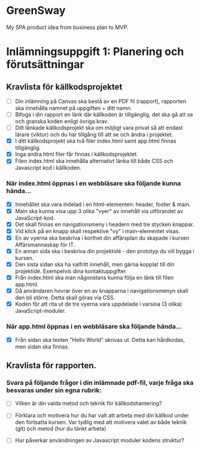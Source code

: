 # GreenSway
My SPA product idea from business plan to MVP.

# Inlämningsuppgift 1: Planering och förutsättningar

## Kravlista för källkodsprojektet
- [ ] Din inlämning på Canvas ska bestå av en PDF fil (rapport), rapporten ska innehålla namnet på uppgiften + ditt namn.
- [ ] Bifoga i din rapport en länk där källkoden är tillgänglig, det ska gå att se och granska koden enligt övriga krav.
- [ ] Ditt länkade källkodsprojekt ska om möjligt vara privat så att endast lärare (viktor) och du har tillgång till att se och ändra i projektet.
- [x] I ditt källkodsprojekt ska två filer index.html samt app.html finnas tillgänglig.
- [x] Inga andra html filer får finnas i källkodsprojektet.
- [x] Filen index.html ska innehålla alternativt länka till både CSS och Javascript kod i källkoden.
 
### När index.html öppnas i en webbläsare ska följande kunna hända...
- [x] Innehållet ska vara indelad i en html-elementen: header, footer & main. 
- [x] Main ska kunna visa upp 3 olika "vyer" av innehåll via utförandet av JavaScript-kod.
- [x] Det skall finnas en navigationsmeny i headern med tre stycken knappar. 
- [x] Vid klick på en knapp skall respektive "vy" i main-elementet visas. 
- [x] En av vyerna ska beskriva i korthet din affärsplan du skapade i kursen Affärsmannaskap för IT.
- [x] En annan sida ska i beskriva din projektidé - den prototyp du vill bygga i kursen.
- [x] Den sista sidan ska ha valfritt innehåll, men gärna kopplat till din projektidé. Exempelvis dina kontaktuppgifter.
- [x] Från index.html ska man någonstans kunna följa en länk till filen app.html.
- [x] Då användaren hovrar över en av knapparna i navigationsmenyn skall den bli större. Detta skall göras via CSS.
- [x] Koden för att rita ut de tre vyerna vara uppdelade i varsina (3 olika) JavaScript-moduler.
 
### När app.html öppnas i en webbläsare ska följande hända...
- [x] Från sidan ska texten "Hello World" skrivas ut. Detta kan hårdkodas, men sidan ska finnas.

## Kravlista för rapporten. 
### Svara på följande frågor i din inlämnade pdf-fil, varje fråga ska besvaras under sin egna rubrik:
- [ ] Vilken är din valda metod och teknik för källkodshantering?
- [ ] Förklara och motivera hur du har valt att arbeta med din källkod under den fortsatta kursen. Var tydlig med att motivera valet av både teknik (git) och metod (hur du tänkt arbeta)
- [ ] Hur påverkar användningen av Javascript moduler kodens struktur?

